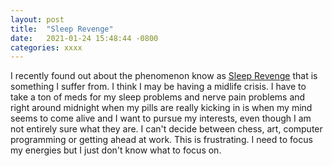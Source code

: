 ```yaml
---
layout: post
title:  "Sleep Revenge"
date:   2021-01-24 15:48:44 -0800
categories: xxxx
---
```

I recently found out about the phenomenon know as <a href="https://greatist.com/discover/revenge-bedtime-procrastination">Sleep Revenge</a> that is something I suffer from. 
I think I may be having a midlife crisis. I have to take a ton of meds for my sleep problems and nerve pain problems and right around midnight when my pills are really kicking in is when my mind seems to come alive and I want to pursue my interests, even though I am not entirely sure what they are. I can't decide between chess, art, computer programming or getting ahead at work. This is frustrating. I need to focus my energies but I just don't know what to focus on. 

 

